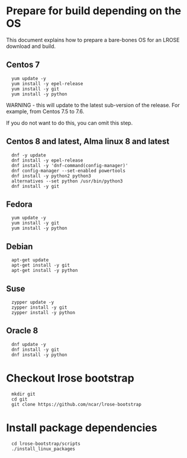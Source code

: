 # Prepare for build depending on the OS

This document explains how to prepare a bare-bones OS for an LROSE download and build.

## Centos 7

```
  yum update -y
  yum install -y epel-release
  yum install -y git
  yum install -y python
```

WARNING - this will update to the latest sub-version of the release.
For example, from Centos 7.5 to 7.6.

If you do not want to do this, you can omit this step.

## Centos 8 and latest, Alma linux 8 and latest

```
  dnf -y update
  dnf install -y epel-release
  dnf install -y 'dnf-command(config-manager)'
  dnf config-manager --set-enabled powertools
  dnf install -y python2 python3
  alternatives --set python /usr/bin/python3
  dnf install -y git
```

## Fedora

```
  yum update -y
  yum install -y git
  yum install -y python
```

## Debian

```
  apt-get update
  apt-get install -y git
  apt-get install -y python
```

## Suse

```
  zypper update -y
  zypper install -y git
  zypper install -y python
```

## Oracle 8

```
  dnf update -y
  dnf install -y git
  dnf install -y python
```

# Checkout lrose bootstrap

```
  mkdir git
  cd git
  git clone https://github.com/ncar/lrose-bootstrap
```

# Install package dependencies

```
  cd lrose-bootstrap/scripts
  ./install_linux_packages
```



